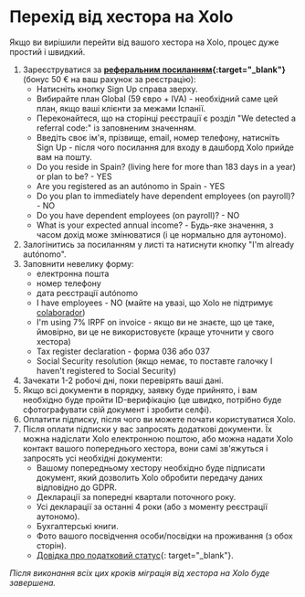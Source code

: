 # Перехід від хестора на Xolo

Якщо ви вирішили перейти від вашого хестора на Xolo, процес дуже простий і швидкий.

1. Зареєструватися за **[реферальним посиланням](https://bit.ly/xolosignup){:target="_blank"}** (бонус 50 € на ваш
   рахунок за реєстрацію):
    - Натисніть кнопку Sign Up справа зверху.
    - Вибирайте план Global (59 євро + IVA) - необхідний саме цей план, якщо ваші клієнти за межами Іспанії.
    - Переконайтеся, що на сторінці реєстрації є розділ "We detected a referral code:" із заповненим значенням.
    - Введіть своє ім'я, прізвище, email, номер телефону, натисніть Sign Up - після чого посилання для входу в дашборд
      Xolo прийде вам на пошту.
    - Do you reside in Spain? (living here for more than 183 days in a year) or plan to be? - YES
    - Are you registered as an autónomo in Spain - YES
    - Do you plan to immediately have dependent employees (on payroll)? - NO
    - Do you have dependent employees (on payroll)? - NO
    - What is your expected annual income? - Будь-яке значення, з часом дохід може змінюватися (і це нормально для
      аутономо).
2. Залогінитись за посиланням у листі та натиснути кнопку "I'm already autónomo".
3. Заповнити невелику форму:
    - електронна пошта
    - номер телефону
    - дата реєстрації autónomo
    - I have employees - NO (майте на увазі, що Xolo не підтримує [colaborador](#autónomo-colaborador))
    - I'm using 7% IRPF on invoice - якщо ви не знаєте, що це таке, ймовірно, ви це не використовуєте (краще уточнити у
      свого хестора)
    - Tax register declaration - форма 036 або 037
    - Social Security resolution (якщо немає, то поставте галочку I haven't registered to Social Security)
4. Зачекати 1-2 робочі дні, поки перевірять ваші дані.
5. Якщо всі документи в порядку, заявку буде прийнято, і вам необхідно буде пройти ID-верифікацію (це швидко, потрібно
   буде сфотографувати свій документ і зробити селфі).
6. Оплатити підписку, після чого ви можете почати користуватися Xolo.
7. Після оплати підписки у вас запросять додаткові документи. Їх можна надіслати Xolo електронною поштою, або можна
   надати Xolo контакт вашого попереднього хестора, вони самі зв'яжуться і запросять усі необхідні документи:
    - Вашому попередньому хестору необхідно буде підписати документ, який дозволить Xolo обробити передачу даних
      відповідно до GDPR.
    - Декларації за попередні квартали поточного року.
    - Усі декларації за останні 4 роки (або з моменту реєстрації аутономо).
    - Бухгалтерські книги.
    - Фото вашого посвідчення особи/посвідки на проживання (з обох сторін).
    - [Довідка про податковий статус](https://sede.agenciatributaria.gob.es/Sede/en_gb/procedimientoini/G313.shtml){:
      target="_blank"}.

_Після виконання всіх цих кроків міграція від хестора на Xolo буде завершена._
